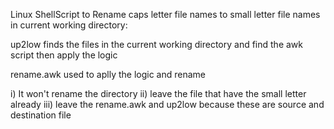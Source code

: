 Linux ShellScript to Rename caps letter file names to small letter file names in current working directory:

up2low finds the files in the current working directory and find the awk script then apply the logic

rename.awk used to aplly the logic and rename

i)   It won't rename the directory
ii)  leave the file that have the small letter already
iii) leave the rename.awk and up2low because these are source and destination file
